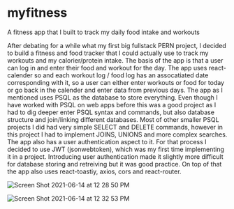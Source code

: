 # myfitness
A fitness app that I built to track my daily food intake and workouts



After debating for a while what my first big fullstack PERN project, I decided to build a fitness and food tracker that I could actually use to track my workouts and my calorier/protein intake. The basis of the app is that a user can log in and enter their food and workout for the day. The app uses react-calender so and each workout log / food log has an assocatiated date corresponding with it, so a user can either enter workouts or food for today or go back in the calender and enter data from previous days. The app as I mentioned uses PSQL as the database to store everything. Even though I have worked with PSQL on web apps before this was a good project as I had to dig deeper enter PSQL syntax and commands, but also database structure and join/linking different databases. Most of other smaller PSQL projects I did had very simple SELECT and DELETE commands, however in this project I had to implement JOINS, UNIONS and more complex searches. The app also has a user authentication aspect to it. For that process I decided to use JWT (jsonwebtoken), which was my first time implementing it in a project. Introducing user authentication made it slightly more difficult for database storing and retreiving but it was good practice. On top of that the app also uses react-toastiy, axios, cors and react-router. 

![Screen Shot 2021-06-14 at 12 28 50 PM](https://user-images.githubusercontent.com/66892358/121950804-f3e46580-cd0e-11eb-9115-e39788c68e00.png)

![Screen Shot 2021-06-14 at 12 32 53 PM](https://user-images.githubusercontent.com/66892358/121950827-fa72dd00-cd0e-11eb-808d-2de261035e1d.png)

